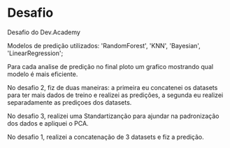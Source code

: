 # Desafio
Desafio do Dev.Academy

Modelos de predição utilizados: 'RandomForest', 'KNN', 'Bayesian', 'LinearRegression';

Para cada analise de predição no final ploto um grafico mostrando qual modelo é mais eficiente.

No desafio 2, fiz de duas maneiras: a primeira eu concatenei os datasets para ter mais dados de treino e realizei as predições,
a segunda eu realizei separadamente as prediçoes dos datasets.

No desafio 3, realizei uma Standartizanção para ajundar na padronização dos dados e apliquei o PCA.

No desafio 1, realizei a concatenação de 3 datasets e fiz a predição.


